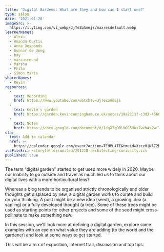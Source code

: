 ```yaml
---
title: 'Digital Gardens: What are they and how can I start one?'
type: salon
date: '2021-01-28'
imageSrc: >-
  https://i.ytimg.com/vi_webp/JjTeZoAmejs/maxresdefault.webp
learnerNames:
  - Alexa
  - Amanda Curtis
  - Anna Desponds
  - Gunnar de Jong
  - hay
  - marcusround
  - Marsha
  - Philo
  - Simon Maris
sharerNames:
  - Kevin
resources:
  -
    text: Recording
    href: https://www.youtube.com/watch?v=JjTeZoAmejs
  - 
    text: Kevin's garden
    href: https://garden.kevincunningham.co.uk/notes/19a2211f-c3d3-4566-bcc6-6bda4b182a0a.html
  -
    text: Notes
    href: https://docs.google.com/document/d/1dqX7qOOlVOG5OWx7wxh4s2wfTmBdqLiwSonT5RidV1I/edit
cta:
  text: Add to calendar
  href: >-
    https://calendar.google.com/event?action=TEMPLATE&tmeid=XzcxMjNlZ2hpNmgwazhiOWk4Z3IzMGI5azZsMzRhYjlwNmQxamViOW83MTFqOGdhNThrc2owZGEzNzQgMW5rc2xtaDR1dXI0dDUxbjNyaWxkc2Q5czBAZw&tmsrc=1nkslmh4uur4t51n3rildsd9s0%40group.calendar.google.com
icsFileSrc: /storytellersunited/201218-architecting-curiosity.ics
published: true
---
```


The term "digital garden" started to get used more widely in 2020. Maybe our inability to go outside and travel as much led us to think about our digital lives with a more horticultural lens?
<!--more-->
Whereas a blog tends to be organised strictly chronologically and older thoughts get displaced by new, a digital garden works to curate and build on your thinking. A post might be a new idea (seed), a growing idea (a sapling) or a fully developed thought (a tree). Some of these trees might be used as starting points for other  projects and some of the seed might cross-pollinate to make something new.

In this session, we'll look more at defining a digital garden, explore some examples with an eye on what value they are adding (to the world and the gardener) and look at some ways to get started.

This will be a mix of exposition, Internet trail, discussion and top tips.
